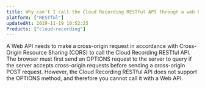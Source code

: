 ```yaml
---
title: Why can't I call the Cloud Recording RESTful API through a web browser?
platform: ["RESTful"]
updatedAt: 2019-11-19 10:52:25
Products: ["cloud-recording"]
---
```

A Web API needs to make a cross-origin request in accordance with Cross-Origin Resource Sharing (CORS) to call the Cloud Recording RESTful API. The browser must first send an OPTIONS request to the server to query if the server accepts cross-origin requests before sending a cross-origin POST request. However, the Cloud Recording RESTful API does not support the OPTIONS method, and therefore you cannot call it with a Web API.